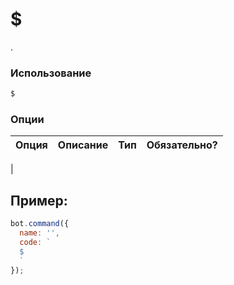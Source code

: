 # $

.

### Использование
 
```php
$
```

### Опции


| Опция | Описание | Тип | Обязательно? |
|--------|-------------|------|----------|
| 


## Пример:

```javascript
bot.command({
  name: '',
  code: `
  $
  `
});
```
